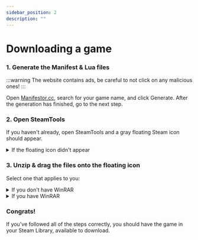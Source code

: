 ```yaml
---
sidebar_position: 2
description: ""
---
```


# Downloading a game

### 1. Generate the Manifest & Lua files

:::warning
The website contains ads, be careful to not click on any malicious ones!
:::

Open [Manifestor.cc](https://manifestor.cc), search for your game name, and click Generate. After the generation has finished, go to the next step.

### 2. Open SteamTools

If you haven't already, open SteamTools and a gray floating Steam icon should appear.

<details>
<summary>If the floating icon didn't appear</summary>

A gray/white Steam icon should've appeared in your taskbar:


![](images/652ce4c9-983a-4d0e-b3e7-d00b6366c7dd.png)

Right click it, and select **Display Floating Window**.

</details>

### 3. Unzip & drag the files onto the floating icon

Select one that applies to you:

<details>
<summary>If you don't have WinRAR</summary>

Right-click the .zip file and click **Extract All…**

Then open the extracted folder, select all of the files and drag them onto the floating icon.

After you've done that, right click the floating icon, and click **Restart Steam**. If you don't have Steam open already, select **Launch Steam**.

</details>
<details>
<summary>If you have WinRAR</summary>

Open the .zip file, select all of the files and drag them onto the floating icon.

After you've done that, right click the floating icon, and click **Restart Steam**. If you don't have Steam open already, select **Launch Steam**.

</details>

### Congrats!
If you've followed all of the steps correctly, you should have the game in your Steam Library, available to download.